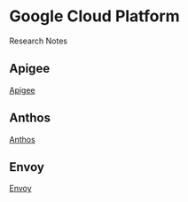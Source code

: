 # Google Cloud Platform

Research Notes

## Apigee

[Apigee](apigee.md)

## Anthos

[Anthos](anthos.md)

## Envoy

[Envoy](envoy.md)